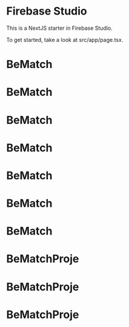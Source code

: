  
# Firebase Studio

This is a NextJS starter in Firebase Studio.

To get started, take a look at src/app/page.tsx.
# BeMatch
# BeMatch
# BeMatch
# BeMatch
# BeMatch
# BeMatch
# BeMatch
# BeMatchProje
# BeMatchProje
# BeMatchProje

